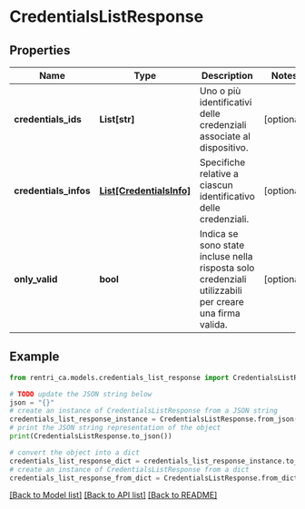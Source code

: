 # CredentialsListResponse


## Properties

Name | Type | Description | Notes
------------ | ------------- | ------------- | -------------
**credentials_ids** | **List[str]** | Uno o più identificativi delle credenziali associate al dispositivo. | [optional] 
**credentials_infos** | [**List[CredentialsInfo]**](CredentialsInfo.md) | Specifiche relative a ciascun identificativo delle credenziali. | [optional] 
**only_valid** | **bool** | Indica se sono state incluse nella risposta solo credenziali utilizzabili per creare una firma valida. | [optional] 

## Example

```python
from rentri_ca.models.credentials_list_response import CredentialsListResponse

# TODO update the JSON string below
json = "{}"
# create an instance of CredentialsListResponse from a JSON string
credentials_list_response_instance = CredentialsListResponse.from_json(json)
# print the JSON string representation of the object
print(CredentialsListResponse.to_json())

# convert the object into a dict
credentials_list_response_dict = credentials_list_response_instance.to_dict()
# create an instance of CredentialsListResponse from a dict
credentials_list_response_from_dict = CredentialsListResponse.from_dict(credentials_list_response_dict)
```
[[Back to Model list]](../README.md#documentation-for-models) [[Back to API list]](../README.md#documentation-for-api-endpoints) [[Back to README]](../README.md)


